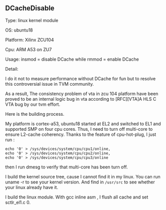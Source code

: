 ## DCacheDisable
Type: linux kernel module

OS: ubuntu18

Platform: Xilinx ZCU104

Cpu: ARM A53 on ZU7

Usage: insmod = disable DCache while rmmod = enable DCache

Detail: 

I do it not to measure performance without DCache for fun but to resolve this controversial issue in TVM community. 

As a result, The consistency problem of vta in zcu 104 platform have been proved to be an internal logic bug in vta according to [RFC][VTA]A HLS C VTA bug by our tvm effort.

Here is the building process.

My platform is cortex-a53, ubuntu18 started at EL2 and switched to EL1 and supported SMP on four cpu cores. Thus, I need to turn off multi-core to ensure L2-cache coherency. Thanks to the feature of cpu-hot-plug, I just run :
```
echo '0' > /sys/devices/system/cpu/cpu1/online,
echo '0' > /sys/devices/system/cpu/cpu2/online,
echo '0' > /sys/devices/system/cpu/cpu3/online
```
then I run dmesg to verify that multi-core has been turn off.

I build the kernel source tree, cause I cannot find it in my linux. You can run uname -r to see your kernel version. And find in `/usr/src` to see whether your linux already have it.

I build the linux module. With gcc inline asm , I flush all cache and set sctlr_el1.c 0.
